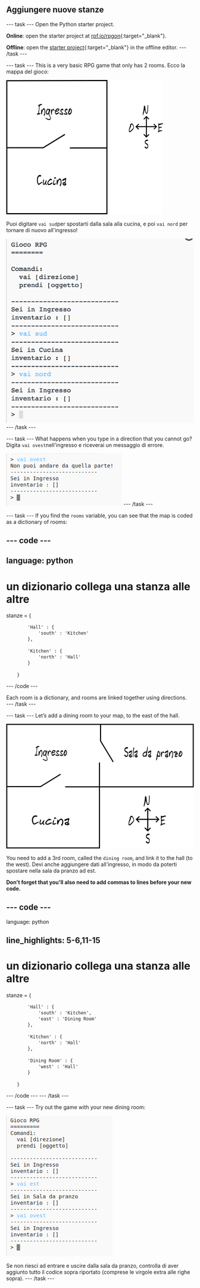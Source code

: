 ## Aggiungere nuove stanze

\--- task \--- Open the Python starter project.

**Online**: open the starter project at [rpf.io/rpgon](http://rpf.io/rpgon){:target="_blank"}.

**Offline**: open the [starter project](http://rpf.io/p/en/rpg-go){:target="_blank"} in the offline editor. \--- /task \---

\--- task \--- This is a very basic RPG game that only has 2 rooms. Ecco la mappa del gioco:

![schermata](images/rpg-map1.png)

Puoi digitare `vai sud`per spostarti dalla sala alla cucina, e poi `vai nord` per tornare di nuovo all'ingresso!

![schermata](images/rpg-controls.png) \--- /task \---

\--- task \--- What happens when you type in a direction that you cannot go? Digita `vai ovest`nell'ingresso e riceverai un messaggio di errore.

![schermata](images/rpg-error.png) \--- /task \---

\--- task \--- If you find the `rooms` variable, you can see that the map is coded as a dictionary of rooms:

## \--- code \---

## language: python

# un dizionario collega una stanza alle altre

stanze = {

            'Hall' : {
                'south' : 'Kitchen'
            },
    
            'Kitchen' : {
                'north' : 'Hall'
            }
    
        }
    

\--- /code \---

Each room is a dictionary, and rooms are linked together using directions.  
\--- /task \---

\--- task \--- Let’s add a dining room to your map, to the east of the hall.

![schermata](images/rpg-dining.png)

You need to add a 3rd room, called the `dining room`, and link it to the hall (to the west). Devi anche aggiungere dati all'ingresso, in modo da poterti spostare nella sala da pranzo ad est.

**Don't forget that you'll also need to add commas to lines before your new code.**

## \--- code \---

language: python

## line_highlights: 5-6,11-15

# un dizionario collega una stanza alle altre

stanze = {

            'Hall' : {
                'south' : 'Kitchen',
                'east' : 'Dining Room'
            },
    
            'Kitchen' : {
                'north' : 'Hall'
            },
    
            'Dining Room' : {
                'west' : 'Hall'
            }
    
        }
    

\--- /code \--- \--- /task \---

\--- task \--- Try out the game with your new dining room:

![schermata](images/rpg-dining-test.png)

Se non riesci ad entrare e uscire dalla sala da pranzo, controlla di aver aggiunto tutto il codice sopra riportato (comprese le virgole extra alle righe sopra). \--- /task \---